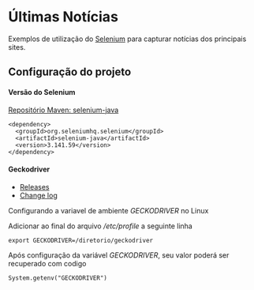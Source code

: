 Últimas Notícias
================

Exemplos de utilização do [Selenium](https://www.selenium.dev/) para capturar notícias dos principais sites.

Configuração do projeto
-----------------------


#### Versão do Selenium ####


[Repositório Maven: selenium-java](https://mvnrepository.com/artifact/org.seleniumhq.selenium/selenium-java)


    <dependency>
      <groupId>org.seleniumhq.selenium</groupId>
      <artifactId>selenium-java</artifactId>
      <version>3.141.59</version>
    </dependency>



#### Geckodriver ####


* [Releases](https://github.com/mozilla/geckodriver/releases/latest)
* [Change log](https://searchfox.org/mozilla-central/source/testing/geckodriver/CHANGES.md)

Configurando a variavel de ambiente *GECKODRIVER* no Linux

Adicionar ao final do arquivo */etc/profile* a seguinte linha


    export GECKODRIVER=/diretorio/geckodriver

Após configuração da variável *GECKODRIVER*, seu valor poderá ser recuperado com codigo


    System.getenv("GECKODRIVER")